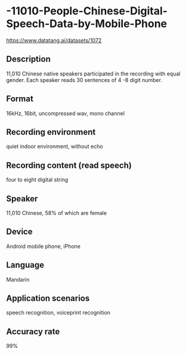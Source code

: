 # -11010-People-Chinese-Digital-Speech-Data-by-Mobile-Phone
https://www.datatang.ai/datasets/1072

## Description
11,010 Chinese native speakers participated in the recording with equal gender. Each speaker reads 30 sentences of 4 -8 digit number.

## Format
16kHz, 16bit, uncompressed wav, mono channel

## Recording environment
quiet indoor environment, without echo

## Recording content (read speech)
four to eight digital string

## Speaker
11,010 Chinese, 58% of which are female

## Device
Android mobile phone, iPhone

## Language
Mandarin

## Application scenarios
speech recognition, voiceprint recognition

## Accuracy rate
99%
